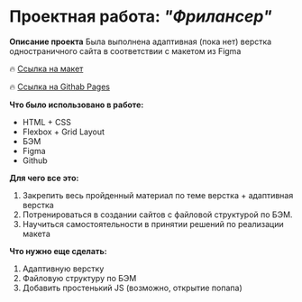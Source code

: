 # Проектная работа: _"Фрилансер"_

__Описание проекта__ 
Была выполнена адаптивная (пока нет) верстка одностраничного сайта в соответствии с макетом из Figma 

🔥 [Ссылка на макет](https://www.figma.com/file/qXZjpqrgj0jjb9IZGRQZdT/Keanu-freelancer?node-id=1%3A2)

🔥 [Ссылка на Githab Pages](https://vishnevetskayasasha.github.io/Keanu-freelancer/)

__Что было использовано в работе:__
* HTML + CSS
*  Flexbox + Grid Layout
*  БЭМ 
*  Figma
*  Github

__Для чего все это:__
1. Закрепить весь пройденный материал по теме верстка + адаптивная верстка
2. Потренироваться в создании сайтов с файловой структурой по БЭМ.
3. Научиться самостоятельности в принятии решений по реализации макета

__Что нужно еще сделать:__
1. Адаптивную верстку
2. Файловую структуру по БЭМ 
3. Добавить простенький JS (возможно, открытие попапа)

